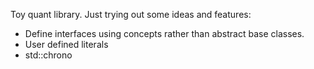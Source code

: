 Toy quant library. Just trying out some ideas and features:
 - Define interfaces using concepts rather than abstract base classes.
 - User defined literals
 - std::chrono
